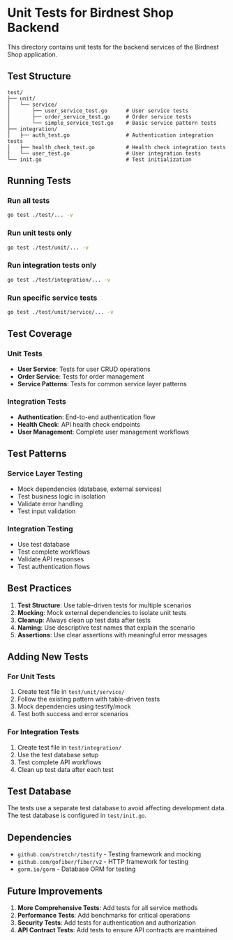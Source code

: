 # Unit Tests for Birdnest Shop Backend

This directory contains unit tests for the backend services of the Birdnest Shop application.

## Test Structure

```
test/
├── unit/
│   └── service/
│       ├── user_service_test.go      # User service tests
│       ├── order_service_test.go     # Order service tests
│       └── simple_service_test.go    # Basic service pattern tests
├── integration/
│   ├── auth_test.go                  # Authentication integration tests
│   ├── health_check_test.go          # Health check integration tests
│   └── user_test.go                  # User integration tests
└── init.go                           # Test initialization
```

## Running Tests

### Run all tests
```bash
go test ./test/... -v
```

### Run unit tests only
```bash
go test ./test/unit/... -v
```

### Run integration tests only
```bash
go test ./test/integration/... -v
```

### Run specific service tests
```bash
go test ./test/unit/service/... -v
```

## Test Coverage

### Unit Tests
- **User Service**: Tests for user CRUD operations
- **Order Service**: Tests for order management
- **Service Patterns**: Tests for common service layer patterns

### Integration Tests
- **Authentication**: End-to-end authentication flow
- **Health Check**: API health check endpoints
- **User Management**: Complete user management workflows

## Test Patterns

### Service Layer Testing
- Mock dependencies (database, external services)
- Test business logic in isolation
- Validate error handling
- Test input validation

### Integration Testing
- Use test database
- Test complete workflows
- Validate API responses
- Test authentication flows

## Best Practices

1. **Test Structure**: Use table-driven tests for multiple scenarios
2. **Mocking**: Mock external dependencies to isolate unit tests
3. **Cleanup**: Always clean up test data after tests
4. **Naming**: Use descriptive test names that explain the scenario
5. **Assertions**: Use clear assertions with meaningful error messages

## Adding New Tests

### For Unit Tests
1. Create test file in `test/unit/service/`
2. Follow the existing pattern with table-driven tests
3. Mock dependencies using testify/mock
4. Test both success and error scenarios

### For Integration Tests
1. Create test file in `test/integration/`
2. Use the test database setup
3. Test complete API workflows
4. Clean up test data after each test

## Test Database

The tests use a separate test database to avoid affecting development data. The test database is configured in `test/init.go`.

## Dependencies

- `github.com/stretchr/testify` - Testing framework and mocking
- `github.com/gofiber/fiber/v2` - HTTP framework for testing
- `gorm.io/gorm` - Database ORM for testing

## Future Improvements

1. **More Comprehensive Tests**: Add tests for all service methods
2. **Performance Tests**: Add benchmarks for critical operations
3. **Security Tests**: Add tests for authentication and authorization
4. **API Contract Tests**: Add tests to ensure API contracts are maintained 